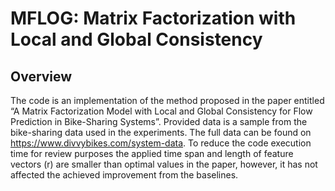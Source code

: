 # MFLOG: Matrix Factorization with Local and Global Consistency
## Overview 

The code is an implementation of the method proposed in the paper entitled “A Matrix Factorization Model with Local and Global Consistency for Flow Prediction in Bike-Sharing Systems”. Provided data is a sample from the bike-sharing data used in the experiments. The full data can be found on https://www.divvybikes.com/system-data. To reduce the code execution time for review purposes the applied time span and length of feature vectors (r) are smaller than optimal values in the paper, however, it has not affected the achieved improvement from the baselines.

